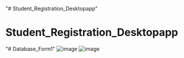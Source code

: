 "# Student_Registration_Desktopapp" 
# Student_Registration_Desktopapp
"# Database_Form1" 
![image](https://user-images.githubusercontent.com/75235451/179070100-545beffe-ff2b-4811-a418-7377d5415c27.png)
![image](https://user-images.githubusercontent.com/75235451/179070439-0f2e1431-8b1e-4956-9371-94060f621c6c.png)


